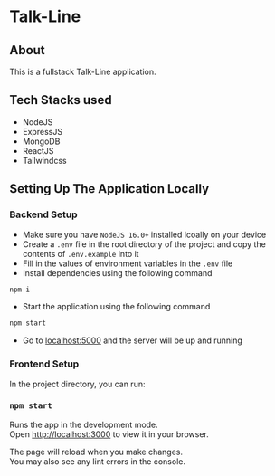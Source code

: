 # Talk-Line

## About

This is a fullstack Talk-Line application.

## Tech Stacks used

- NodeJS
- ExpressJS
- MongoDB
- ReactJS
- Tailwindcss


## Setting Up The Application Locally

### Backend Setup

- Make sure you have `NodeJS 16.0+` installed lcoally on your device
- Create a `.env` file in the root directory of the project and copy the contents of `.env.example` into it
- Fill in the values of environment variables in the `.env` file
- Install dependencies using the following command
```sh
npm i 
```
- Start the application using the following command
```sh
npm start
```
- Go to [localhost:5000](localhost:5000) and the server will be up and running

### Frontend Setup

In the project directory, you can run:

### `npm start`

Runs the app in the development mode.\
Open [http://localhost:3000](http://localhost:3000) to view it in your browser.

The page will reload when you make changes.\
You may also see any lint errors in the console.
